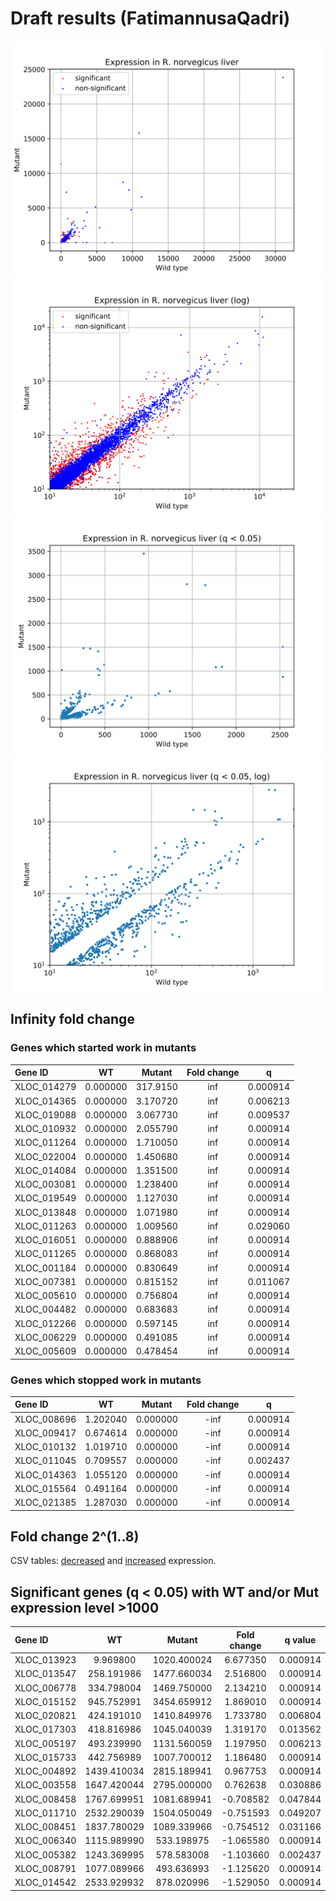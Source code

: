 # Draft results (FatimannusaQadri)

![Full expression](../scripts_results/Expression_all.svg)
![Full expression, log](../scripts_results/Expression_all_log.svg)
![Expression, q < 0.05](../scripts_results/Expression_all_q005.svg)
![Expression, q < 0.05, log](../scripts_results/Expression_all_q005_log.svg)

## Infinity fold change

### Genes which started work in mutants

| Gene ID     | WT       | Mutant   | Fold change | q        |
|:------------|:--------:|:--------:|:-----------:|:--------:|
| XLOC_014279 | 0.000000 | 317.9150 | inf         | 0.000914 |
| XLOC_014365 | 0.000000 | 3.170720 | inf         | 0.006213 |
| XLOC_019088 | 0.000000 | 3.067730 | inf         | 0.009537 |
| XLOC_010932 | 0.000000 | 2.055790 | inf         | 0.000914 |
| XLOC_011264 | 0.000000 | 1.710050 | inf         | 0.000914 |
| XLOC_022004 | 0.000000 | 1.450680 | inf         | 0.000914 |
| XLOC_014084 | 0.000000 | 1.351500 | inf         | 0.000914 |
| XLOC_003081 | 0.000000 | 1.238400 | inf         | 0.000914 |
| XLOC_019549 | 0.000000 | 1.127030 | inf         | 0.000914 |
| XLOC_013848 | 0.000000 | 1.071980 | inf         | 0.000914 |
| XLOC_011263 | 0.000000 | 1.009560 | inf         | 0.029060 |
| XLOC_016051 | 0.000000 | 0.888906 | inf         | 0.000914 |
| XLOC_011265 | 0.000000 | 0.868083 | inf         | 0.000914 |
| XLOC_001184 | 0.000000 | 0.830649 | inf         | 0.000914 |
| XLOC_007381 | 0.000000 | 0.815152 | inf         | 0.011067 |
| XLOC_005610 | 0.000000 | 0.756804 | inf         | 0.000914 |
| XLOC_004482 | 0.000000 | 0.683683 | inf         | 0.000914 |
| XLOC_012266 | 0.000000 | 0.597145 | inf         | 0.000914 |
| XLOC_006229 | 0.000000 | 0.491085 | inf         | 0.000914 |
| XLOC_005609 | 0.000000 | 0.478454 | inf         | 0.000914 |

### Genes which stopped work in mutants

| Gene ID     | WT       | Mutant   | Fold change | q        |
|:------------|:--------:|:--------:|:-----------:|:--------:|
| XLOC_008696 | 1.202040 | 0.000000 | -inf        | 0.000914 |
| XLOC_009417 | 0.674614 | 0.000000 | -inf        | 0.000914 |
| XLOC_010132 | 1.019710 | 0.000000 | -inf        | 0.000914 |
| XLOC_011045 | 0.709557 | 0.000000 | -inf        | 0.002437 |
| XLOC_014363 | 1.055120 | 0.000000 | -inf        | 0.000914 |
| XLOC_015564 | 0.491164 | 0.000000 | -inf        | 0.000914 |
| XLOC_021385 | 1.287030 | 0.000000 | -inf        | 0.000914 |

## Fold change 2^(1..8)

CSV tables: [decreased](../scripts_results/genes_minus_diff.csv) and [increased](../scripts_results/genes_plus_diff.csv) expression.

## Significant genes (q < 0.05) with WT and/or Mut expression level >1000

| Gene ID     | WT          | Mutant     | Fold change | q value |
|:------------|:-----------:|:-----------:|:---------:|:--------:|
| XLOC_013923 | 9.969800    | 1020.400024 | 6.677350  | 0.000914 |
| XLOC_013547 | 258.191986  | 1477.660034 | 2.516800  | 0.000914 |
| XLOC_006778 | 334.798004  | 1469.750000 | 2.134210  | 0.000914 |
| XLOC_015152 | 945.752991  | 3454.659912 | 1.869010  | 0.000914 |
| XLOC_020821 | 424.191010  | 1410.849976 | 1.733780  | 0.006804 |
| XLOC_017303 | 418.816986  | 1045.040039 | 1.319170  | 0.013562 |
| XLOC_005197 | 493.239990  | 1131.560059 | 1.197950  | 0.006213 |
| XLOC_015733 | 442.756989  | 1007.700012 | 1.186480  | 0.000914 |
| XLOC_004892 | 1439.410034 | 2815.189941 | 0.967753  | 0.000914 |
| XLOC_003558 | 1647.420044 | 2795.000000 | 0.762638  | 0.030886 |
| XLOC_008458 | 1767.699951 | 1081.689941 | -0.708582 | 0.047844 |
| XLOC_011710 | 2532.290039 | 1504.050049 | -0.751593 | 0.049207 |
| XLOC_008451 | 1837.780029 | 1089.339966 | -0.754512 | 0.031166 |
| XLOC_006340 | 1115.989990 | 533.198975  | -1.065580 | 0.000914 |
| XLOC_005382 | 1243.369995 | 578.583008  | -1.103660 | 0.002437 |
| XLOC_008791 | 1077.089966 | 493.636993  | -1.125620 | 0.000914 |
| XLOC_014542 | 2533.929932 | 878.020996  | -1.529050 | 0.000914 |
